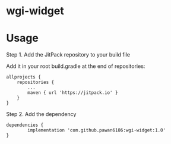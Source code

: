 # wgi-widget
# Usage
Step 1. Add the JitPack repository to your build file

Add it in your root build.gradle at the end of repositories:
	
  	allprojects {
		repositories {
			...
			maven { url 'https://jitpack.io' }
		}
	}

Step 2. Add the dependency

	dependencies {
	        implementation 'com.github.pawan6186:wgi-widget:1.0'
	}
